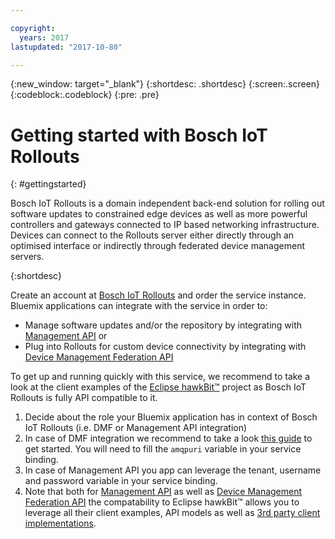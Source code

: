 ```yaml
---

copyright:
  years: 2017
lastupdated: "2017-10-80"

---
```


{:new_window: target="_blank"}
{:shortdesc: .shortdesc}
{:screen:.screen}
{:codeblock:.codeblock}
{:pre: .pre}

<!-- This template is for getting started with a Bluemix service. It is a task template intended to document productive use of the service. It is not intended for discovery and conceptual information.  -->

<!-- The name of this file should remain index.md.
Please delete out content examples and coding that you are not using for your service. -->

# Getting started with Bosch IoT Rollouts
{: #gettingstarted}

Bosch IoT Rollouts is a domain independent back-end solution for rolling out software updates to constrained edge devices as well as more powerful controllers and gateways connected to IP based networking infrastructure. Devices can connect to the Rollouts server either directly through an optimised interface or indirectly through federated device management servers.

{:shortdesc}

Create an account at [Bosch IoT Rollouts](https://www.bosch-iot-suite.com/rollouts/) and order the service instance. Bluemix applications can integrate with the service in order to:

- Manage software updates and/or the repository by integrating with [Management API](https://docs.bosch-iot-rollouts.com/documentation/developerguide/apispecifications/managementapi.html) or
- Plug into Rollouts for custom device connectivity by integrating with [Device Management Federation API](https://docs.bosch-iot-rollouts.com/documentation/developerguide/apispecifications/devicemanagementfederationapi.html)

To get up and running quickly with this service, we recommend to take a look at the client examples of the [Eclipse hawkBit™](https://github.com/eclipse/hawkbit) project as Bosch IoT Rollouts is fully API compatible to it.

1. Decide about the role your Bluemix application has in context of Bosch IoT Rollouts (i.e. DMF or Management API integration)
2. In case of DMF integration we recommend to take a look [this guide](https://docs.bosch-iot-rollouts.com/documentation/developerguide/guides/gettingstartedservice.html) to get started. You will need to fill the `amqpuri` variable in your service binding.
3. In case of Management API you app can leverage the tenant, username and password variable in your service binding.
4. Note that both for [Management API](https://docs.bosch-iot-rollouts.com/documentation/developerguide/apispecifications/managementapi.html) as well as [Device Management Federation API](https://docs.bosch-iot-rollouts.com/documentation/developerguide/apispecifications/devicemanagementfederationapi.html) the compatability to Eclipse hawkBit™ allows you to leverage all their client examples, API models as well as [3rd party client implementations](https://docs.bosch-iot-rollouts.com/documentation/introduction/ecosystem.html).
